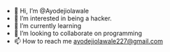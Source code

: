 - 👋 Hi, I’m @Ayodejiolawale
- 👀 I’m interested in being a hacker.
- 🌱 I’m currently learning 
- 💞️ I’m looking to collaborate on programming
- 📫 How to reach me ayodejiolawale227@gmail.com

<!---
Ayodejiolawale/Ayodejiolawale is a ✨ special ✨ repository because its `README.md` (this file) appears on your GitHub profile.
You can click the Preview link to take a look at your changes.
--->
